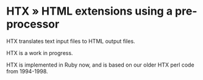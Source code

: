 # HTX » HTML extensions using a pre-processor

HTX translates text input files to HTML output files.

HTX is a work in progress. 

HTX is implemented in Ruby now, and is based on our older HTX perl code from 1994-1998.

